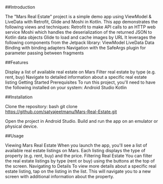 ##Introduction

The "Mars Real Estate" project is a simple demo app using ViewModel & LiveData with Retrofit, Glide and Moshi in Kotlin. This app demonstrates the following views and techniques:
Retrofit to make API calls to an HTTP web service
Moshi which handles the deserialization of the returned JSON to Kotlin data objects
Glide to load and cache images by URL
It leverages the following components from the Jetpack library:
ViewModel
LiveData
Data Binding with binding adapters
Navigation with the SafeArgs plugin for parameter passing between fragments


##Features

Display a list of available real estate on Mars
Filter real estate by type (e.g. rent, buy)
Navigate to detailed information about a specific real estate listing
Getting Started
Prerequisites
To run this project, you'll need to have the following installed on your system:
Android Studio
Kotlin


##Installation

Clone the repository:
bash
git clone https://github.com/satyajeetmanu/Mars-Real-Estate.git

Open the project in Android Studio.
Build and run the app on an emulator or physical device.


##Usage


Viewing Mars Real Estate
When you launch the app, you'll see a list of available real estate listings on Mars. Each listing displays the type of property (e.g. rent, buy) and the price.
Filtering Real Estate
You can filter the real estate listings by type (rent or buy) using the buttons at the top of the screen.
Navigating to Details
To view more details about a specific real estate listing, tap on the listing in the list. This will navigate you to a new screen with additional information about the property.
